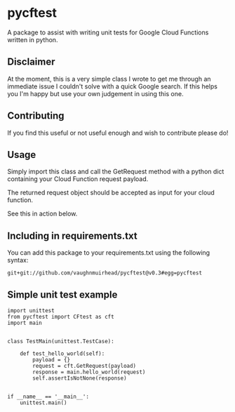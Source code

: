 # pycftest
A package to assist with writing unit tests for Google Cloud Functions written in python.

## Disclaimer
At the moment, this is a very simple class I wrote to get me through an immediate issue I couldn't solve with a quick Google search. If this helps you I'm happy but use your own judgement in using this one.

## Contributing
If you find this useful or not useful enough and wish to contribute please do!

## Usage
Simply import this class and call the GetRequest method with a python dict containing your Cloud Function request payload.

The returned request object should be accepted as input for your cloud function.

See this in action below.

## Including in requirements.txt
You can add this package to your requirements.txt using the following syntax:

`git+git://github.com/vaughnmuirhead/pycftest@v0.3#egg=pycftest`


## Simple unit test example

```
import unittest
from pycftest import CFtest as cft
import main


class TestMain(unittest.TestCase):

    def test_hello_world(self):
        payload = {}
        request = cft.GetRequest(payload)
        response = main.hello_world(request)
        self.assertIsNotNone(response)


if __name__ == '__main__':
    unittest.main()
```
